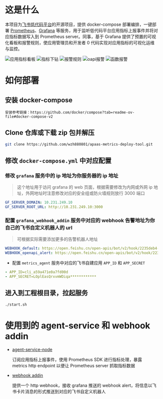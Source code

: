 # 这是什么
本项目为[飞书低代码平台](https://ae.feishu.cn/)的开源项目，提供 docker-compose 部署编排，一键部署 [Prometheus](https://github.com/prometheus/prometheus)、[Grafana](https://github.com/grafana/grafana) 等服务，用于监听低代码平台应用指标上报事件并将对应指标数据写入到 Prometheus server。同事，基于 Grafana 提供了预置的可视化看板和报警规则，使应用管理员和开发者 0 代码实现对应用指标的可视化运维与监控。

![应用指标看板](https://galaxy-imgs.oss-cn-beijing.aliyuncs.com/metrcis_imgs/feishu_lowcode_app_metrics.png)
![指标下钻](https://galaxy-imgs.oss-cn-beijing.aliyuncs.com/metrcis_imgs/metrics_breakdown.png)
![报警规则](https://galaxy-imgs.oss-cn-beijing.aliyuncs.com/metrcis_imgs/alert_rules.png)
![oapi报警](https://galaxy-imgs.oss-cn-beijing.aliyuncs.com/metrcis_imgs/oapi_alert.png)
![函数报警](https://galaxy-imgs.oss-cn-beijing.aliyuncs.com/metrcis_imgs/function_error_alert.png)

# 如何部署

## 安装 docker-compose

```
安装参考链接：https://github.com/docker/compose?tab=readme-ov-file#docker-compose-v2
```

## Clone 仓库或下载 zip 包并解压
```bash
git clone https://github.com/wzh880801/apaas-metrics-deploy-tool.git
```

## 修改 `docker-compose.yml` 中对应配置

### 修改 `grafana` 服务中的 ip 地址为你服务器的 ip 地址
  > 这个地址用于访问 grafana 的 web 页面，根据需要修改为内网或外网 ip 地址，外网地址时注意修改对应的安全组或防火墙规则放行 3000 端口
```YAML
GF_SERVER_DOMAIN: 10.231.249.10
GF_SERVER_ROOT_URL: http://10.231.249.10:3000
```

### 配置 `grafana_webhook_addin` 服务中对应的 webhook 告警地址为你自己的飞书自定义机器人的 url
  > 可根据实际需要添加更多的告警机器人地址
```YAML
WEBHOOK_default: https://open.feishu.cn/open-apis/bot/v2/hook/2235deb4-0972-46db-852f-69fa6aa213bc
WEBHOOK_openapi_alert: https://open.feishu.cn/open-apis/bot/v2/hook/2235deb4-0972-46db-852f-69fa6aa213bc
```

- 配置 `metrics_agent` 服务中对应的飞书自建应用 `APP_ID` 和 `APP_SECRET`
```YAML
- APP_ID=cli_a59a471e0a7fd00d
- APP_SECRET=LOplEasQrxvmWDiqa************
```

## 进入到工程根目录，拉起服务
```bash
./start.sh
```

# 使用到的 agent-service 和 webhook addin
- [agent-service-node](https://github.com/wzh880801/agent-service-node)
  
  订阅应用指标上报事件，使用 Prometheus SDK 进行指标处理，暴露 metrics http endpoint 以便让 Prometheus server 抓取指标数据

- [webhook addin](https://github.com/wzh880801/webhook_addin)

  提供一个 http webhook，接收 grafana 推送的 webhook alert，将信息以飞书卡片消息的形式推送到对应的飞书自定义机器人
